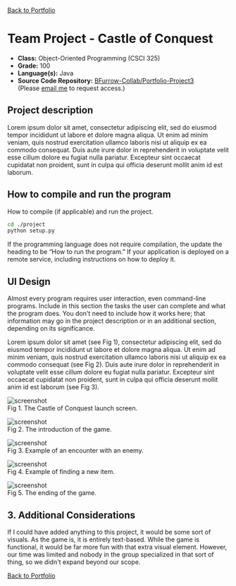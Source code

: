 [Back to Portfolio](./)

Team Project - Castle of Conquest
===============

-   **Class:** Object-Oriented Programming (CSCI 325)
-   **Grade:** 100
-   **Language(s):** Java
-   **Source Code Repository:** [BFurrow-Collab/Portfolio-Project3](https://github.com/BFurrow-Collab/Portfolio-Project3)  
    (Please [email me](mailto:BPFurrow@csustudent.net?subject=GitHub%20Access) to request access.)

## Project description

Lorem ipsum dolor sit amet, consectetur adipiscing elit, sed do eiusmod tempor incididunt ut labore et dolore magna aliqua. Ut enim ad minim veniam, quis nostrud exercitation ullamco laboris nisi ut aliquip ex ea commodo consequat. Duis aute irure dolor in reprehenderit in voluptate velit esse cillum dolore eu fugiat nulla pariatur. Excepteur sint occaecat cupidatat non proident, sunt in culpa qui officia deserunt mollit anim id est laborum.

## How to compile and run the program

How to compile (if applicable) and run the project.

```bash
cd ./project
python setup.py
```

If the programming language does not require compilation, the update the heading to be “How to run the program.” If your application is deployed on a remote service, including instructions on how to deploy it.

## UI Design

Almost every program requires user interaction, even command-line programs. Include in this section the tasks the user can complete and what the program does. You don't need to include how it works here; that information may go in the project description or in an additional section, depending on its significance.

Lorem ipsum dolor sit amet (see Fig 1), consectetur adipiscing elit, sed do eiusmod tempor incididunt ut labore et dolore magna aliqua. Ut enim ad minim veniam, quis nostrud exercitation ullamco laboris nisi ut aliquip ex ea commodo consequat (see Fig 2). Duis aute irure dolor in reprehenderit in voluptate velit esse cillum dolore eu fugiat nulla pariatur. Excepteur sint occaecat cupidatat non proident, sunt in culpa qui officia deserunt mollit anim id est laborum (see Fig 3).

![screenshot](images/dummy_thumbnail.jpg)  
Fig 1. The Castle of Conquest launch screen.

![screenshot](images/dummy_thumbnail.jpg)  
Fig 2. The introduction of the game.

![screenshot](images/dummy_thumbnail.jpg)  
Fig 3. Example of an encounter with an enemy.

![screenshot](images/dummy_thumbnail.jpg)  
Fig 4. Example of finding a new item.

![screenshot](images/dummy_thumbnail.jpg)  
Fig 5. The ending of the game.

## 3. Additional Considerations

If I could have added anything to this project, it would be some sort of visuals. As the game is, it is entirely text-based. While the game is functional, it would be far more fun with that extra visual element. However, our time was limited and nobody in the group specialized in that sort of thing, so we didn't expand beyond our scope.  

[Back to Portfolio](./)
